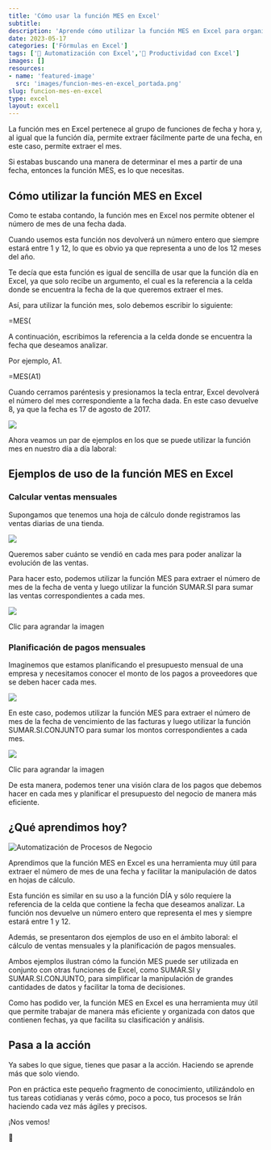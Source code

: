 ```yaml
---
title: 'Cómo usar la función MES en Excel'
subtitle: 
description: 'Aprende cómo utilizar la función MES en Excel para organizar y analizar los datos de tus procesos de negocio.'
date: 2023-05-17
categories: ['Fórmulas en Excel']
tags: ['🤖 Automatización con Excel','🚀 Productividad con Excel']
images: []
resources: 
- name: 'featured-image'
  src: 'images/funcion-mes-en-excel_portada.png'
slug: funcion-mes-en-excel
type: excel
layout: excel1
---
```


La función mes en Excel pertenece al grupo de funciones de fecha y hora y, al igual que la función día, permite extraer fácilmente parte de una fecha, en este caso, permite extraer el mes.

Si estabas buscando una manera de determinar el mes a partir de una fecha, entonces la función MES, es lo que necesitas.

## Cómo utilizar la función MES en Excel

Como te estaba contando, la función mes en Excel nos permite obtener el número de mes de una fecha dada.

Cuando usemos esta función nos devolverá un número entero que siempre estará entre 1 y 12, lo que es obvio ya que representa a uno de los 12 meses del año.

Te decía que esta función es igual de sencilla de usar que la función día en Excel, ya que solo recibe un argumento, el cual es la referencia a la celda donde se encuentra la fecha de la que queremos extraer el mes.

Así, para utilizar la función mes, solo debemos escribir lo siguiente:

\=MES(

A continuación, escribimos la referencia a la celda donde se encuentra la fecha que deseamos analizar.

Por ejemplo, A1.

\=MES(A1)

Cuando cerramos paréntesis y presionamos la tecla entrar, Excel devolverá el número del mes correspondiente a la fecha dada. En este caso devuelve 8, ya que la fecha es 17 de agosto de 2017.

![](images/image-15.png)

Ahora veamos un par de ejemplos en los que se puede utilizar la función mes en nuestro día a día laboral:

## Ejemplos de uso de la función MES en Excel

### Calcular ventas mensuales

Supongamos que tenemos una hoja de cálculo donde registramos las ventas diarias de una tienda.

![](images/image-16.png)

Queremos saber cuánto se vendió en cada mes para poder analizar la evolución de las ventas.

Para hacer esto, podemos utilizar la función MES para extraer el número de mes de la fecha de venta y luego utilizar la función SUMAR.SI para sumar las ventas correspondientes a cada mes.

[![](images/image-17.png)](https://raymundoycaza.com/wp-content/uploads/2023/05/image-17.png)

Clic para agrandar la imagen

### Planificación de pagos mensuales

Imaginemos que estamos planificando el presupuesto mensual de una empresa y necesitamos conocer el monto de los pagos a proveedores que se deben hacer cada mes.

![](images/image-18.png)

En este caso, podemos utilizar la función MES para extraer el número de mes de la fecha de vencimiento de las facturas y luego utilizar la función SUMAR.SI.CONJUNTO para sumar los montos correspondientes a cada mes.

![](images/image-19.png)

Clic para agrandar la imagen

De esta manera, podemos tener una visión clara de los pagos que debemos hacer en cada mes y planificar el presupuesto del negocio de manera más eficiente.

## ¿Qué aprendimos hoy?

![Automatización de Procesos de Negocio](images/ernesto-sonrisa-mirando-derecha_oscuro.png)

Aprendimos que la función MES en Excel es una herramienta muy útil para extraer el número de mes de una fecha y facilitar la manipulación de datos en hojas de cálculo.

Esta función es similar en su uso a la función DÍA y sólo requiere la referencia de la celda que contiene la fecha que deseamos analizar. La función nos devuelve un número entero que representa el mes y siempre estará entre 1 y 12.

Además, se presentaron dos ejemplos de uso en el ámbito laboral: el cálculo de ventas mensuales y la planificación de pagos mensuales.

Ambos ejemplos ilustran cómo la función MES puede ser utilizada en conjunto con otras funciones de Excel, como SUMAR.SI y SUMAR.SI.CONJUNTO, para simplificar la manipulación de grandes cantidades de datos y facilitar la toma de decisiones.

Como has podido ver, la función MES en Excel es una herramienta muy útil que permite trabajar de manera más eficiente y organizada con datos que contienen fechas, ya que facilita su clasificación y análisis.

## Pasa a la acción

Ya sabes lo que sigue, tienes que pasar a la acción. Haciendo se aprende más que solo viendo.

Pon en práctica este pequeño fragmento de conocimiento, utilizándolo en tus tareas cotidianas y verás cómo, poco a poco, tus procesos se Irán haciendo cada vez más ágiles y precisos.

¡Nos vemos!

🐌
